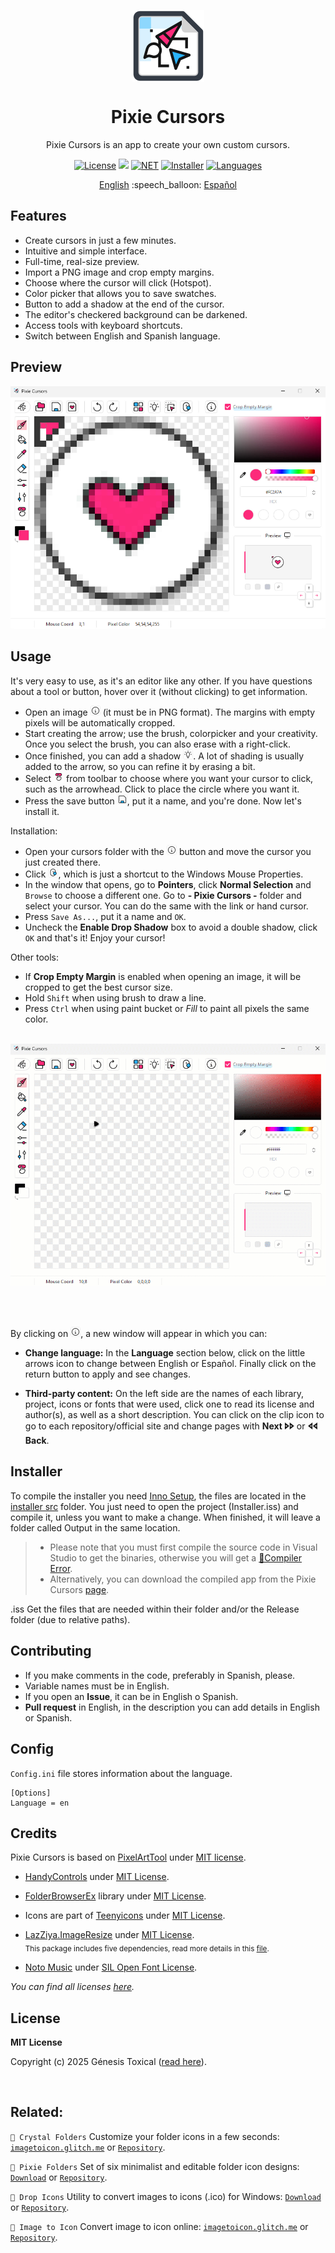 <p align="center"></p>
<p align="center"><a href="#"><img width="115px" src="docs/assets/Logo-115px.png" align="center" alt="Pixie Cursors"/></a></p>
<h1 align="center">Pixie Cursors</h1>
<p align="center">Pixie Cursors is an app to create your own custom cursors.</p>

<p align="center">
 <a href="LICENSE"><img alt="License" src="https://img.shields.io/badge/License-MIT-FD2A7A?style=flat-square&labelColor=343B45"/></a>
 <a href="https://github.com/genesistoxical/drop-icons/releases/latest"><img src="https://img.shields.io/github/v/release/genesistoxical/drop-icons.svg?color=2AB4FC&label=Release&style=flat-square&labelColor=343B45"/></a>
 <a href="#"><img alt="NET" src="https://img.shields.io/badge/.NET_Framework-4.8-FD2A7A?style=flat-square&labelColor=343B45"/></a> 
 <a href="/installer%20src"><img alt="Installer" src="https://img.shields.io/badge/Installer-ISS-2AB4FC?style=flat-square&labelColor=343B45"/></a>
 <a href="#"><img alt="Languages" src="https://img.shields.io/badge/Languages-2-FD2A7A?style=flat-square&labelColor=343B45"/></a>
</p>

<p align="center">
<a href="README.md">English</a> :speech_balloon: <a href="README-es.md">Español</a>
</p>

## Features
* Create cursors in just a few minutes.
* Intuitive and simple interface.
* Full-time, real-size preview.
* Import a PNG image and crop empty margins.
* Choose where the cursor will click (Hotspot).
* Color picker that allows you to save swatches.
* Button to add a shadow at the end of the cursor.
* The editor's checkered background can be darkened.
* Access tools with keyboard shortcuts.
* Switch between English and Spanish language.

## Preview
<a href="#"><img src="docs/assets/Pixie-Cursors-App.png"/></a>

## Usage
It's very easy to use, as it's an editor like any other. If you have questions about a tool or button, hover over it (without clicking) to get information.

- Open an image ![_Open](docs/assets/buttons/_Info.png) (it must be in PNG format). The margins with empty pixels will be automatically cropped.
- Start creating the arrow; use the brush, colorpicker and your creativity. Once you select the brush, you can also erase with a right-click.
- Once finished, you can add a shadow ![_Shadow](docs/assets/buttons/_Shadow.png). A lot of shading is usually added to the arrow, so you can refine it by erasing a bit.
- Select ![_Hotspot](docs/assets/buttons/_Hotspot.png) from toolbar to choose where you want your cursor to click, such as the arrowhead. Click to place the circle where you want it.
- Press the save button ![_Save](docs/assets/buttons/_Save.png), put it a name, and you're done. Now let's install it.

Installation:
- Open your cursors folder with the ![_CursorsFolder](docs/assets/buttons/_Info.png) button and move the cursor you just created there.
- Click ![_MouseProperties](docs/assets/buttons/_MouseProperties.png), which is just a shortcut to the Windows Mouse Properties.
- In the window that opens, go to **Pointers**, click **Normal Selection** and `Browse` to choose a different one. Go to **- Pixie Cursors -** folder and select your cursor. You can do the same with the link or hand cursor.
- Press `Save As...`, put it a name and `OK`.
- Uncheck the **Enable Drop Shadow** box to avoid a double shadow, click `OK` and that's it! Enjoy your cursor!

Other tools:
- If **Crop Empty Margin** is enabled when opening an image, it will be cropped to get the best cursor size.
- Hold `Shift` when using brush to draw a line.
- Press `Ctrl` when using paint bucket or *Fill* to paint all pixels the same color.

<br>
<a href="#"><img src="docs/assets/Pixie-Cursors-Usage.gif"/></a>

<br></br>

By clicking on ![_Info](docs/assets/buttons/_Info.png), a new window will appear in which you can:

- **Change language:** In the **Language** section below, click on the little arrows icon to change between English or Español. Finally click on the return button to apply and see changes.
     
- **Third-party content:** On the left side are the names of each library, project, icons or fonts that were used, click one to read its license and author(s), as well as a short description. You can click on the clip icon to go to each repository/official site and change pages with **Next 🢖🢖** or **🢔🢔 Back**.

## Installer
To compile the installer you need [Inno Setup](https://jrsoftware.org/isinfo.php), the files are located in the [installer src](/installer%20src) folder. You just need to open the project (Installer.iss) and compile it, unless you want to make a change. When finished, it will leave a folder called Output in the same location.

>* Please note that you must first compile the source code in Visual Studio to get the binaries, otherwise you will get a [📍Compiler Error](https://github.com/genesistoxical/drop-icons/issues/3).
>* Alternatively, you can download the compiled app from the Pixie Cursors [page](https://genesistoxical.github.io/pixie-cursors/).

.iss Get the files that are needed within their folder and/or the Release folder (due to relative paths).

## Contributing
* If you make comments in the code, preferably in Spanish, please.
* Variable names must be in English.
* If you open an **Issue**, it can be in English o Spanish.
* **Pull request** in English, in the description you can add details in English or Spanish.
  
## Config
`Config.ini` file stores information about the language.

~~~
[Options]
Language = en
~~~

## Credits
Pixie Cursors is based on [PixelArtTool](https://github.com/unitycoder/PixelArtTool) under [MIT license](https://github.com/unitycoder/PixelArtTool/blob/master/LICENSE).

* [HandyControls](https://github.com/ghost1372/HandyControls) under [MIT License](https://github.com/ghost1372/HandyControls/blob/develop/LICENSE).

* [FolderBrowserEx](https://github.com/evaristocuesta/FolderBrowserEx) library under [MIT License](https://github.com/evaristocuesta/FolderBrowserEx/blob/master/LICENSE).

* Icons are part of [Teenyicons](https://github.com/teenyicons/teenyicons) under [MIT License](https://github.com/teenyicons/teenyicons/blob/master/LICENSE).

* [LazZiya.ImageResize](https://github.com/LazZiya/ImageResize) under [MIT License](https://github.com/LazZiya/ImageResize/blob/master/LICENSE).
<br><sub>This package includes five dependencies, read more details in this [file](/src/DropIcons/Docs/SVG%20%2B.txt).</sup>

* [Noto Music](https://fonts.google.com/noto/specimen/Noto+Music) under [SIL Open Font License](/src/DropIcons/Docs/Noto%20Music/OFL.txt).

*You can find all licenses [here](/src/DropIcons/Docs).*

## License
**MIT License**

Copyright (c) 2025 Génesis Toxical ([read here](LICENSE)).

<br>

## Related:
`🩷 Crystal Folders` Customize your folder icons in a few seconds: [`imagetoicon.glitch.me`](https://imagetoicon.glitch.me/) or [`Repository`](https://github.com/genesistoxical/imagetoicon).

`🩷 Pixie Folders` Set of six minimalist and editable folder icon designs: [`Download`](https://genesistoxical.github.io/pixie-folders/) or [`Repository`](https://github.com/genesistoxical/pixie-folders).

`🩷 Drop Icons` Utility to convert images to icons (.ico) for Windows: [`Download`](https://genesistoxical.github.io/drop-icons/) or [`Repository`](https://github.com/genesistoxical/drop-icons/).

`🩷 Image to Icon` Convert image to icon online: [`imagetoicon.glitch.me`](https://imagetoicon.glitch.me/) or [`Repository`](https://github.com/genesistoxical/imagetoicon).
